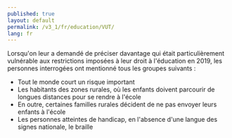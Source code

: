 ```yaml
---
published: true
layout: default
permalink: /v3_1/fr/education/VUT/
lang: fr
---
```

Lorsqu'on leur a demandé de préciser davantage qui était particulièrement vulnérable aux restrictions imposées à leur droit à l'éducation en 2019, les personnes interrogées ont mentionné tous les groupes suivants :

-	Tout le monde court un risque important
-	Les habitants des zones rurales, où les enfants doivent parcourir de longues distances pour se rendre à l'école
-	En outre, certaines familles rurales décident de ne pas envoyer leurs enfants à l'école 
-	Les personnes atteintes de handicap, en l'absence d'une langue des signes nationale, le braille
